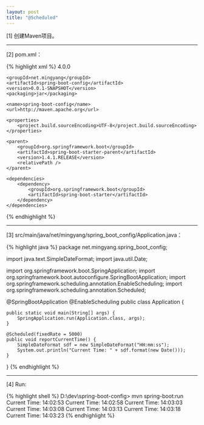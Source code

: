 ```yaml
---
layout: post
title: "@Scheduled"
---
```


[1] 创建Maven项目。

---

[2] pom.xml：

{% highlight xml %}
<project xmlns="http://maven.apache.org/POM/4.0.0" xmlns:xsi="http://www.w3.org/2001/XMLSchema-instance"
    xsi:schemaLocation="http://maven.apache.org/POM/4.0.0 http://maven.apache.org/xsd/maven-4.0.0.xsd">
    <modelVersion>4.0.0</modelVersion>

    <groupId>net.mingyang</groupId>
    <artifactId>spring-boot-config</artifactId>
    <version>0.0.1-SNAPSHOT</version>
    <packaging>jar</packaging>

    <name>spring-boot-config</name>
    <url>http://maven.apache.org</url>

    <properties>
        <project.build.sourceEncoding>UTF-8</project.build.sourceEncoding>
    </properties>

    <parent>
        <groupId>org.springframework.boot</groupId>
        <artifactId>spring-boot-starter-parent</artifactId>
        <version>1.4.1.RELEASE</version>
        <relativePath />
    </parent>

    <dependencies>
        <dependency>
            <groupId>org.springframework.boot</groupId>
            <artifactId>spring-boot-starter</artifactId>
        </dependency>
    </dependencies>
</project>
{% endhighlight %}

---

[3] src/main/java/net/mingyang/spring_boot_config/Application.java：

{% highlight java %}
package net.mingyang.spring_boot_config;

import java.text.SimpleDateFormat;
import java.util.Date;

import org.springframework.boot.SpringApplication;
import org.springframework.boot.autoconfigure.SpringBootApplication;
import org.springframework.scheduling.annotation.EnableScheduling;
import org.springframework.scheduling.annotation.Scheduled;

@SpringBootApplication
@EnableScheduling
public class Application {
    
    public static void main(String[] args) {
        SpringApplication.run(Application.class, args);
    }
    
    @Scheduled(fixedRate = 5000)
    public void reportCurrentTime() {
        SimpleDateFormat sdf = new SimpleDateFormat("HH:mm:ss");
        System.out.println("Current Time: " + sdf.format(new Date()));
    }
}
{% endhighlight %}

---

[4] Run:

{% highlight shell %}
D:\dev\spring-boot-config> mvn spring-boot:run
Current Time: 14:02:53
Current Time: 14:02:58
Current Time: 14:03:03
Current Time: 14:03:08
Current Time: 14:03:13
Current Time: 14:03:18
Current Time: 14:03:23
{% endhighlight %}